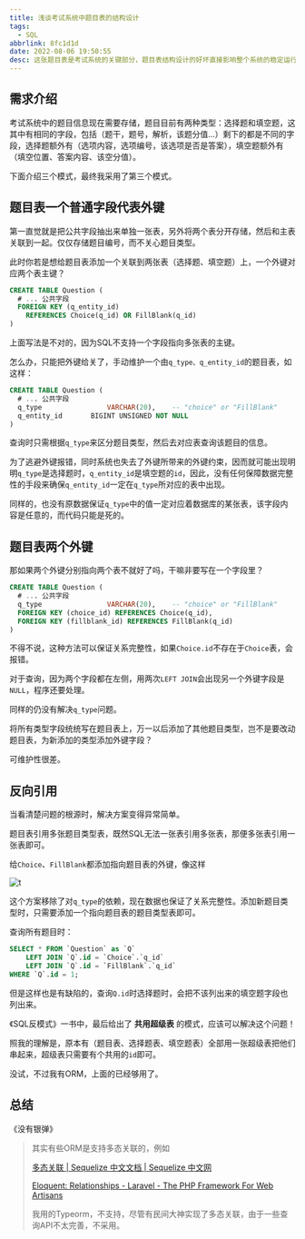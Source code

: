 ```yaml
---
title: 浅谈考试系统中题目表的结构设计
tags:
  - SQL
abbrlink: 8fc1d1d
date: 2022-08-06 19:50:55
desc: 这张题目表是考试系统的关键部分，题目表结构设计的好坏直接影响整个系统的稳定运行。本文参考《SQL反模式》一书，经对比各模式优劣后选择使用反向关联模式。
---
```






## 需求介绍

考试系统中的题目信息现在需要存储，题目目前有两种类型：选择题和填空题，这其中有相同的字段，包括（题干，题号，解析，该题分值...）剩下的都是不同的字段，选择题额外有（选项内容，选项编号，该选项是否是答案），填空题额外有（填空位置、答案内容、该空分值）。

下面介绍三个模式，最终我采用了第三个模式。





## 题目表一个普通字段代表外键

第一直觉就是把公共字段抽出来单独一张表，另外将两个表分开存储，然后和主表关联到一起。仅仅存储题目编号，而不关心题目类型。

此时你若是想给题目表添加一个关联到两张表（选择题、填空题）上，一个外键对应两个表主键？

```sql
CREATE TABLE Question (
  # ... 公共字段
  FOREIGN KEY (q_entity_id)
  	REFERENCES Choice(q_id) OR FillBlank(q_id) 
)
```

上面写法是不对的，因为SQL不支持一个字段指向多张表的主键。

怎么办，只能把外键给关了，手动维护一个由`q_type、q_entity_id`的题目表，如这样：

```sql
CREATE TABLE Question (
  # ... 公共字段
  q_type				VARCHAR(20),	-- "choice" or "FillBlank"
  q_entity_id		BIGINT UNSIGNED NOT NULL
)
```

查询时只需根据`q_type`来区分题目类型，然后去对应表查询该题目的信息。

为了逃避外键报错，同时系统也失去了外键所带来的外键约束，因而就可能出现明明`q_type`是选择题时，`q_entity_id`是填空题的`id`，因此，没有任何保障数据完整性的手段来确保`q_entity_id`一定在`q_type`所对应的表中出现。

同样的，也没有原数据保证`q_type`中的值一定对应着数据库的某张表，该字段内容是任意的，而代码只能是死的。





## 题目表两个外键

那如果两个外键分别指向两个表不就好了吗，干嘛非要写在一个字段里？

```sql
CREATE TABLE Question (
  # ... 公共字段
  q_type				VARCHAR(20),	-- "choice" or "FillBlank"
  FOREIGN KEY (choice_id) REFERENCES Choice(q_id),
  FOREIGN KEY (fillblank_id) REFERENCES FillBlank(q_id)
)
```

不得不说，这种方法可以保证关系完整性，如果`Choice.id`不存在于`Choice`表，会报错。

对于查询，因为两个字段都在左侧，用两次`LEFT JOIN`会出现另一个外键字段是`NULL`，程序还要处理。

同样的仍没有解决`q_type`问题。

将所有类型字段统统写在题目表上，万一以后添加了其他题目类型，岂不是要改动题目表，为新添加的类型添加外键字段？

可维护性很差。





## 反向引用

当看清楚问题的根源时，解决方案变得异常简单。

题目表引用多张题目类型表，既然SQL无法一张表引用多张表，那便多张表引用一张表即可。

给`Choice`、`FillBlank`都添加指向题目表的外键，像这样

![t](浅谈考试系统中题目表的结构设计/t.png)

这个方案移除了对`q_type`的依赖，现在数据也保证了关系完整性。添加新题目类型时，只需要添加一个指向题目表的题目类型表即可。

查询所有题目时：

```sql
SELECT * FROM `Question` as `Q`
	LEFT JOIN `Q`.id = `Choice`.`q_id`
	LEFT JOIN `Q`.id = `FillBlank`.`q_id`
WHERE `Q`.id = 1;
```

但是这样也是有缺陷的，查询`Q.id`时选择题时，会把不该列出来的填空题字段也列出来。

《SQL反模式》一书中，最后给出了 **共用超级表** 的模式，应该可以解决这个问题！

照我的理解是，原本有（题目表、选择题表、填空题表）全部用一张超级表把他们串起来，超级表只需要有个共用的`id`即可。

没试，不过我有ORM，上面的已经够用了。



## 总结

《没有银弹》



>其实有些ORM是支持多态关联的，例如
>
>[多态关联 | Sequelize 中文文档 | Sequelize 中文网](https://www.sequelize.com.cn/advanced-association-concepts/polymorphic-associations)
>
>[Eloquent: Relationships - Laravel - The PHP Framework For Web Artisans](https://laravel.com/docs/9.x/eloquent-relationships#polymorphic-relationships)
>
>我用的Typeorm，不支持，尽管有民间大神实现了多态关联，由于一些查询API不太完善，不采用。
